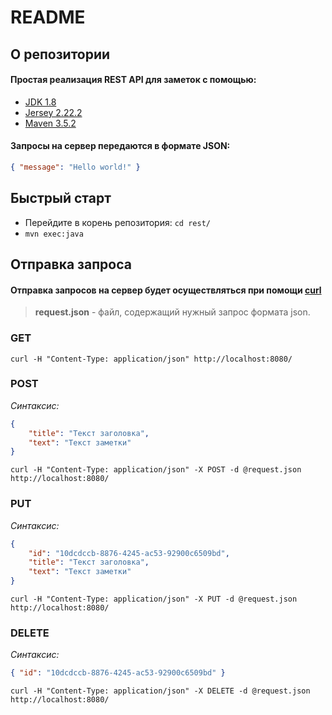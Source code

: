 # README #

## О репозитории ##

#### Простая реализация REST API для заметок с помощью: ####
* [JDK 1.8](http://www.oracle.com/technetwork/java/javase/downloads/index.html)
* [Jersey 2.22.2](https://jersey.github.io/)
* [Maven 3.5.2](https://maven.apache.org/download.cgi)

#### Запросы на сервер передаются в формате JSON: ####
```json
{ "message": "Hello world!" }
```

## Быстрый старт ##

* Перейдите в корень репозитория: `cd rest/`
* `mvn exec:java`

## Отправка запроса ##

#### Отправка запросов на сервер будет осуществляться при помощи [curl](https://curl.haxx.se/) ####

> **request.json** - файл, содержащий нужный запрос формата json.

### GET ###
`curl -H "Content-Type: application/json" http://localhost:8080/`

### POST ###
*Синтаксис:*
```json
{
	"title": "Текст заголовка",
	"text": "Текст заметки"
}
```
`curl -H "Content-Type: application/json" -X POST -d @request.json  http://localhost:8080/`

### PUT ###
*Синтаксис:*
```json
{
	"id": "10dcdccb-8876-4245-ac53-92900c6509bd",
	"title": "Текст заголовка",
	"text": "Текст заметки"
}
```
`curl -H "Content-Type: application/json" -X PUT -d @request.json http://localhost:8080/`

### DELETE ###
*Синтаксис:*
```json
{ "id": "10dcdccb-8876-4245-ac53-92900c6509bd" }
```
`curl -H "Content-Type: application/json" -X DELETE -d @request.json  http://localhost:8080/`